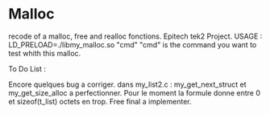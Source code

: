 # Malloc
recode of a malloc, free and realloc fonctions. Epitech tek2 Project.
USAGE : LD_PRELOAD=./libmy_malloc.so "cmd"
  "cmd" is the command you want to test whith this malloc.


To Do List :

Encore quelques bug a corriger.
       dans my_list2.c :
my_get_next_struct et my_get_size_alloc a perfectionner. Pour le moment la formule donne entre 0 et sizeof(t_list) octets en trop.
       Free final a implementer.

